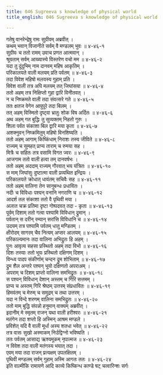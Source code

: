 ```yaml
---
title: 046 Sugreeva s knowledge of physical world
title_english: 046 Sugreeva s knowledge of physical world

---
```


<div class="audioEmbed"  caption="श्रीराम-हरिसीताराममूर्ति-घनपाठिभ्यां वचनम्" src="https://archive.org/download/Ramayana-recitation-Sriram-harisItArAmamUrti-Ghanapaati-v2/Kanda_4/Kanda_4_KSK-046-_Dundubhi_Vruthanthaha.mp3"></div>

गतेषु वानरेन्द्रेषु रामः सुग्रीवम् अब्रवीत् ।  
कथम् भवान् विजानीते सर्वम् वै मण्डलम् भुवः ॥ ४-४६-१  
सुग्रीवः च ततो रामम् उवाच प्रणत आत्मवान् ।  
श्रूयताम् सर्वम् आख्यास्ये विस्तरेण वचो मम ॥ ४-४६-२  
यदा तु दुंदुभिम् नाम दानवम् महिष आकृतिम् ।  
परिकालयते वाली मलयम् प्रति पर्वतम् ॥ ४-४६-३  
तदा विवेश महिषो मलयस्य गुहाम् प्रति ।  
विवेश वाली तत्र अपि मलयम् तत् जिघांसया ॥ ४-४६-४  
ततो अहम् तत्र निक्षिप्तो गुहा द्वारि विनीतवत् ।  
न च निष्क्रमते वाली तदा संवत्सरे गते ॥ ४-४६-५  
ततः क्षतज वेगेन आपुपूरे तदा बिलम् ।  
तत् अहम् विस्मितो दृष्ट्वा भ्रातुः शोक विष अर्दितः ॥ ४-४६-६  
अथ अहम् गत बुद्धिः तु सुव्यक्तम् निहतो गुरुः ।  
शिला पर्वत संकाशा बिल द्वारि मया कृता ॥ ४-४६-७  
अशक्नुवन् निष्क्रमितुम् महिषो विनशिष्यति ।  
ततो अहम् आगाम् किष्किंधाम् निराशः तस्य जीविते ॥ ४-४६-८  
राज्यम् च सुमहत् प्राप्य ताराम् च रुमया सह ।  
मित्रैः च सहितः तत्र वसामि विगत ज्वरः ॥ ४-४६-९  
आजगाम ततो वाली हत्वा तम् दानवर्षभः ।  
ततो अहम् अददाम् राज्यम् गौरवात् भय यंत्रितः ॥ ४-४६-१०  
स माम् जिघांसुः दुष्टात्मा वाली प्रव्यथित इन्द्रियः ।  
परिकालयते क्रोधात् धावंतम् सचिवैः सह ॥ ४-४६-११  
ततो अहम् वालिना तेन सानुबन्धः प्रधावितः ।  
नदीः च विविधाः पश्यन् वनानि नगराणि च ॥ ४-४६-१२  
आदर्श तल संकाशा ततो वै पृथिवी मया ।  
अलात चक्र प्रतिमा दृष्टा गोष्पदवत् तदा - कृता ॥ ४-४६-१३  
पूर्वम् दिशाम् ततो गत्वा पश्यामि विविधान् द्रुमान् ।  
पर्वतान् स दरीन् रम्यान् सरांसि विविधानि च ॥ ४-४६-१४  
उदयम् तत्र पश्यामि पर्वतम् धातु मण्डितम् ।  
क्षीरोदम् सागरम् चैव नित्यम् अप्सर आलयम् ॥ ४-४६-१५  
परिकाल्यमानः तदा वालिना अभिद्रुतः हि अहम् ।  
पुनः आवृत्य सहसा प्रस्थितो अहम् तदा विभो ॥ ४-४६-१६  
दिशः तस्याः ततो भूयः प्रस्थितो दक्षिणम् दिशम् ।  
विन्ध्य पादप संकीर्णाम् चन्दन द्रुम शोभिताम् ॥ ४-४६-१७  
द्रुम शैल अन्तरे पश्यन् भूयो दक्षिणतो अपराअम् ।  
अपराम् च दिशम् प्राप्तो वालिना समभिद्रुतः ॥ ४-४६-१८  
स पश्यन् विविधान् देशान् अस्तम् च गिरि सत्तमम् ।  
प्राप्य च अस्तम् गिरि श्रेष्ठम् उत्तरम् संप्रधावितः ॥ ४-४६-१९  
हिमवंतम् च मेरुम् च समुद्रम् च तथा उत्तरम् ।  
यदा न विन्दे शरणम् वालिना समभिद्रुतः ॥ ४-४६-२०  
ततो माम् बुद्धि संपन्नो हनुमान् वाक्यम् अब्रवीत् ।  
इदानीम् मे स्मृतम् राजन् यथा वाली हरीश्वरः ॥ ४-४६-२१  
मतंगेन तदा शप्तो हि अस्मिन् आश्रम मण्डले ।  
प्रविशेत् यदि वै वाली मूर्धा अस्य शतधा भवेत् ॥ ४-४६-२२  
तत्र वासः सुखो अस्माकम् निर्उद्विग्नो भविष्यति ।  
ततः पर्वतम् आसाद्य ऋश्यमूकम् नृपात्मज ॥ ४-४६-२३  
न विवेश तदा वाली मतंगस्य भयात् तदा ।  
एवम् मया तदा राजन् प्रत्यक्षम् उपलक्षितम् ।  
पृथिवी मण्डलम् सर्वम् गुहाम् अस्मि आगतः ततः ॥ ४-४६-२४  
इति वाल्मीकि रामायणे आदि काव्ये किष्किन्ध काण्डे षट् चत्वारिन्शः सर्गः